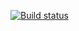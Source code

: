 [![Build status](https://ci.appveyor.com/api/projects/status/53j6q7wtfwypqnus?svg=true)](https://ci.appveyor.com/project/YuriyBergrin/task-1-card-delivery)